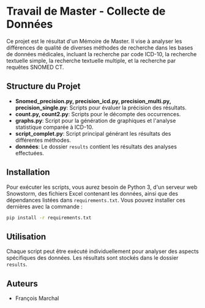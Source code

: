 # Travail de Master - Collecte de Données

Ce projet est le résultat d'un Mémoire de Master. Il vise à analyser les différences de qualité de diverses méthodes de recherche dans les bases de données médicales, incluant la recherche par code ICD-10, la recherche textuelle simple, la recherche textuelle multiple, et la recherche par requêtes SNOMED CT.

## Structure du Projet

- **Snomed_precision.py, precision_icd.py, precision_multi.py, precision_single.py**: Scripts pour évaluer la précision des résultats.
- **count.py, count2.py**: Scripts pour le décompte des occurrences.
- **graphs.py**: Script pour la génération de graphiques et l'analyse statistique comparée à ICD-10.
- **script_complet.py**: Script principal générant les résultats des différentes méthodes.
- **données**: Le dossier `results` contient les résultats des analyses effectuées.

## Installation

Pour exécuter les scripts, vous aurez besoin de Python 3, d'un serveur web Snowstorm, des fichiers Excel contenant les données, ainsi que des dépendances listées dans `requirements.txt`. Vous pouvez installer ces dernières avec la commande :

```bash
pip install -r requirements.txt

````

## Utilisation

Chaque script peut être exécuté individuellement pour analyser des aspects spécifiques des données. Les résultats sont stockés dans le dossier `results`.

## Auteurs

- François Marchal
